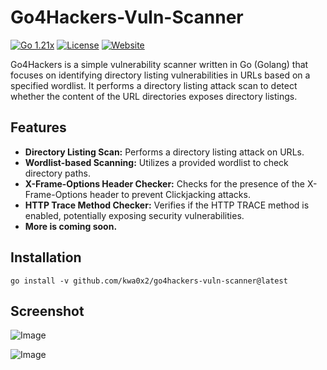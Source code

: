 # Go4Hackers-Vuln-Scanner

[![Go 1.21x](https://img.shields.io/badge/Go-1.21.x-blue.svg)](https://go.dev/) [![License](https://img.shields.io/badge/License-MIT%20License-red.svg)](https://raw.githubusercontent.com/kwa0x2/Go4Hackers-Vuln-Scanner/master/LICENSE) [![Website](https://img.shields.io/badge/Website-nettasec.com-red.svg)](https://nettasec.com/)

Go4Hackers is a simple vulnerability scanner written in Go (Golang) that focuses on identifying directory listing vulnerabilities in URLs based on a specified wordlist. It performs a directory listing attack scan to detect whether the content of the URL directories exposes directory listings.

## Features

- **Directory Listing Scan:** Performs a directory listing attack on URLs.
- **Wordlist-based Scanning:** Utilizes a provided wordlist to check directory paths.
- **X-Frame-Options Header Checker:** Checks for the presence of the X-Frame-Options header to prevent Clickjacking attacks.
- **HTTP Trace Method Checker:** Verifies if the HTTP TRACE method is enabled, potentially exposing security vulnerabilities.
- **More is coming soon.**

## Installation
```
go install -v github.com/kwa0x2/go4hackers-vuln-scanner@latest
```

## Screenshot
![Image](https://i.hizliresim.com/m8b5zyz.png)

![Image](https://i.hizliresim.com/pzo58q3.png)
